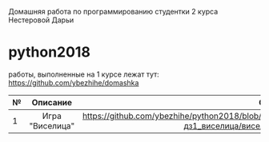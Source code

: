 Домашняя работа по программированию студентки 2 курса
Нестеровой Дарьи
# python2018
работы, выполненные на 1 курсе лежат тут:
https://github.com/ybezhihe/domashka

 № | Описание | Ссылка 
 ---|:---:|---:
 1|Игра "Виселица"|https://github.com/ybezhihe/python2018/blob/master/дз1_виселица/виселица.py
      
    
